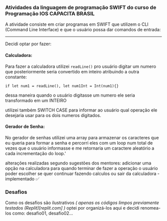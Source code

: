 ### Atividades da linguagem de programação SWIFT do curso de Programação IOS CAPACITA BRASIL

A atividade consiste em criar programas em SWIFT que utilizem o CLI (Command Line Interface) e que o usuário possa dar comandos de entrada:

<hr>

Decidi optar por fazer:
#### Calculadora:
Para fazer a calculadora utilizei `readLine()` pro usuário digitar um numero que posteriormente seria convertido em inteiro atribuindo a outra constante:

`if let num1 = readLine(), let num1Int = Int(num1){}`

dessa maneira quando o usuário digitasse um numero ele seria transformado em um INTEIRO

utilizei também SWITCH CASE para informar ao usuário qual operação ele desejaria usar para os dois numeros digitados.

#### Gerador de Senha:
No gerador de senhas utilizei uma array para armazenar os caracteres que eu queria para formar a senha e percorri eles com um loop num total de vezes que o usuário informasse e me retornaria um caractere aleatório a cada incrementação do loop.'

alterações realizadas segundo sugestões dos mentores:
adicionar uma opção na calculadora para quando terminar de fazer a operação o usuário poder escolher se quer continuar fazendo calculos ou sair da calculadora - implementado ✅

### Desafios
Como os desafios são ilustrativos _( apenas os códigos limpos previamente testados (Replit)[replit.com]
)_ optei por organizá-los aqui e decidi renomea-los como: desafio01, desafio02...
